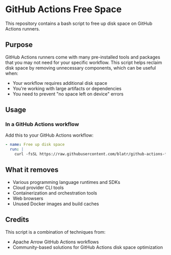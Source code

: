 # GitHub Actions Free Space

This repository contains a bash script to free up disk space on GitHub Actions runners.

## Purpose

GitHub Actions runners come with many pre-installed tools and packages that you may not need for your specific workflow. This script helps reclaim disk space by removing unnecessary components, which can be useful when:

- Your workflow requires additional disk space
- You're working with large artifacts or dependencies
- You need to prevent "no space left on device" errors

## Usage

### In a GitHub Actions workflow

Add this to your GitHub Actions workflow:

```yaml
- name: Free up disk space
  run: |
    curl -fsSL https://raw.githubusercontent.com/blatr/github-actions-free-space/main/free_space.sh | bash
```

## What it removes

- Various programming language runtimes and SDKs
- Cloud provider CLI tools
- Containerization and orchestration tools
- Web browsers
- Unused Docker images and build caches

## Credits

This script is a combination of techniques from:
- Apache Arrow GitHub Actions workflows
- Community-based solutions for GitHub Actions disk space optimization
